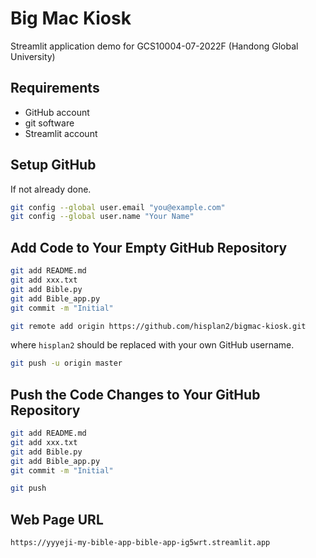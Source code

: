 # Big Mac Kiosk

Streamlit application demo for GCS10004-07-2022F (Handong Global University)

## Requirements

- GitHub account
- git software
- Streamlit account

## Setup GitHub

If not already done.

```bash
git config --global user.email "you@example.com"
git config --global user.name "Your Name"
```

## Add Code to Your Empty GitHub Repository

```bash
git add README.md
git add xxx.txt
git add Bible.py
git add Bible_app.py
git commit -m "Initial"
```

```bash
git remote add origin https://github.com/hisplan2/bigmac-kiosk.git
```

where `hisplan2` should be replaced with your own GitHub username.

```bash
git push -u origin master
```

## Push the Code Changes to Your GitHub Repository

```bash
git add README.md
git add xxx.txt
git add Bible.py
git add Bible_app.py
git commit -m "Initial"
```

```bash
git push
```

## Web Page URL

```bash
https://yyyeji-my-bible-app-bible-app-ig5wrt.streamlit.app
```